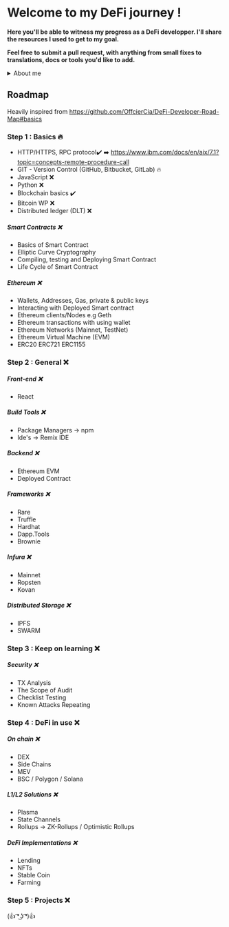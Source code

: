 # Welcome to my DeFi journey !
**Here you'll be able to witness my progress as a DeFi developper. I'll share the resources I used to get to my goal.**

**Feel free to submit a pull request, with anything from small fixes to translations, docs or tools you'd like to add.**






<details>
<summary>About me</summary>
<br />

I live in France and Belgium. 3 years of experience as a web2 front-end dev.

</details>


## Roadmap
Heavily inspired from https://github.com/OffcierCia/DeFi-Developer-Road-Map#basics

### Step 1 : Basics 🔥

- HTTP/HTTPS, RPC protocol✔️
  ➡️ https://www.ibm.com/docs/en/aix/7.1?topic=concepts-remote-procedure-call
- GIT - Version Control (GitHub, Bitbucket, GitLab) 🔥
- JavaScript ❌
- Python ❌
- Blockchain basics ✔️
- Bitcoin WP ❌
- Distributed ledger (DLT) ❌


##### Smart Contracts ❌
- Basics of Smart Contract
- Elliptic Curve Cryptography
- Compiling, testing and Deploying Smart Contract
- Life Cycle of Smart Contract


##### Ethereum ❌
-  Wallets, Addresses, Gas, private & public keys
- Interacting with Deployed Smart contract
- Ethereum clients/Nodes e.g Geth
- Ethereum transactions with using wallet
- Ethereum Networks (Mainnet, TestNet)
- Ethereum Virtual Machine (EVM)
- ERC20 ERC721 ERC1155

### Step 2 : General ❌

##### Front-end ❌

- React

##### Build Tools ❌

- Package Managers -> npm
- Ide's -> Remix IDE

##### Backend ❌

- Ethereum EVM
- Deployed Contract

##### Frameworks ❌

- Rare
- Truffle
- Hardhat
- Dapp.Tools
- Brownie

##### Infura ❌

- Mainnet
- Ropsten
- Kovan

##### Distributed Storage ❌

- IPFS
- SWARM

### Step 3 : Keep on learning ❌

##### Security ❌

- TX Analysis
- The Scope of Audit
- Checklist Testing
- Known Attacks Repeating

### Step 4 : DeFi in use ❌

##### On chain ❌

- DEX
- Side Chains
- MEV
- BSC / Polygon / Solana

##### L1/L2 Solutions ❌

- Plasma
- State Channels
- Rollups -> ZK-Rollups / Optimistic Rollups

##### DeFi Implementations ❌

- Lending
- NFTs
- Stable Coin
- Farming

### Step 5 : Projects ❌




(👍 ͡❛ ͜ʖ ͡❛)👍
